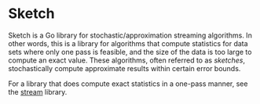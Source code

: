 # Sketch

Sketch is a Go library for stochastic/approximation streaming algorithms. In other words, this is a library for algorithms that compute statistics for data sets where only one pass is feasible, and the size of the data is too large to compute an exact value. These algorithms, often referred to as _sketches_, stochastically compute approximate results within certain error bounds.

For a library that does compute exact statistics in a one-pass manner, see the [stream](https://github.com/alexander-yu/stream) library.
